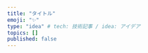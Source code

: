 ```yaml
---
title: "タイトル"
emoji: "✨"
type: "idea" # tech: 技術記事 / idea: アイデア
topics: []
published: false
---
```

